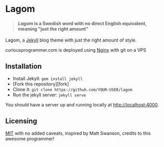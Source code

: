 # Lagom

> #### *Lagom* is a Swedish word with no direct English equivalent, meaning "just the right amount"

Lagom, a [Jekyll][j] blog theme with just the right amount of style. 

curiousprogrammer.com is deployed using [Nginx][nginx] with git on a VPS

## Installation

- Install Jekyll: `gem install jekyll`
- [Fork this repository][fork]
- Clone it: `git clone https://github.com/YOUR-USER/lagom`
- Run the jekyll server: `jekyll serve`

You should have a server up and running locally at <http://localhost:4000>.

## Licensing

[MIT](https://github.com/michaelchum/curiousprogrammer.com/blob/master/LICENSE) with no
added caveats, inspired by Matt Swanson, credits to this awesome programmer!


[j]: http://jekyllrb.com/

[font-awesome]: http://fortawesome.github.io/Font-Awesome/
[gfonts]: http://www.google.com/fonts/specimen/Open+Sans
[nginx]: https://www.digitalocean.com/community/articles/how-to-deploy-jekyll-blogs-with-git
